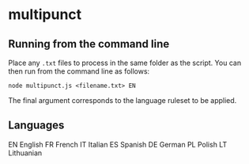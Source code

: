 # multipunct

## Running from the command line

Place any `.txt` files to process in the same folder as the script. You can then run from the command line as follows:

`node multipunct.js <filename.txt> EN`

The final argument corresponds to the language ruleset to be applied.

## Languages

EN  English
FR  French
IT  Italian
ES  Spanish
DE  German
PL  Polish
LT  Lithuanian
